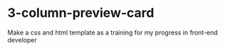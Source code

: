 # 3-column-preview-card
Make a css and html template as a training for my progress in front-end developer
